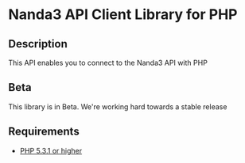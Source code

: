 # Nanda3 API Client Library for PHP #


## Description ##
This API enables you to connect to the Nanda3 API with PHP

## Beta ##
This library is in Beta. We're working hard towards a stable release 

## Requirements ##
* [PHP 5.3.1 or higher](http://www.php.net/)
